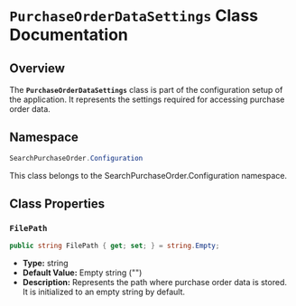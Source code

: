 # `PurchaseOrderDataSettings` Class Documentation

## Overview

The **`PurchaseOrderDataSettings`** class is part of the configuration setup of the application. It represents the settings required for accessing purchase order data.
## Namespace

```csharp
SearchPurchaseOrder.Configuration
```
This class belongs to the SearchPurchaseOrder.Configuration namespace.

## Class Properties 
### **`FilePath`**
```csharp 
public string FilePath { get; set; } = string.Empty;
```
- **Type:** string
- **Default Value:** Empty string ("")
- **Description:** Represents the path where purchase order data is stored. It is initialized to an empty string by default.